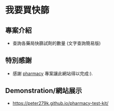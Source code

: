 # 我要買快篩

## 專案介紹

- 查詢各藥局快篩試劑的數量 (文字查詢簡易版)

## 特別感謝

- 感謝 [pharmacy](https://github.com/SOSELab401/pharmacy) 專案讓此網站得以完成:).

## Demonstration/網站展示

- https://peter279k.github.io/pharmacy-test-kit/
